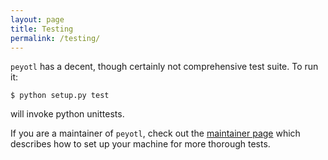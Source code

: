```yaml
---
layout: page
title: Testing
permalink: /testing/
---
```


`peyotl` has a decent, though certainly not comprehensive test suite. To run it:

    $ python setup.py test

will invoke python unittests.

If you are a maintainer of `peyotl`, check out the [maintainer page](../maintainer)
which describes how to set up your machine for more thorough tests.

